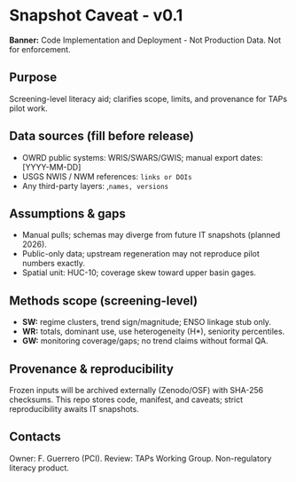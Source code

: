 # Snapshot Caveat - v0.1

**Banner:** Code Implementation and Deployment - Not Production Data. Not for enforcement.

## Purpose

Screening-level literacy aid; clarifies scope, limits, and provenance for TAPs pilot work.

## Data sources (fill before release)

- OWRD public systems: WRIS/SWARS/GWIS; manual export dates: [YYYY-MM-DD]
- USGS NWIS / NWM references: `links or DOIs`
- Any third-party layers: ,`names, versions`

## Assumptions & gaps

- Manual pulls; schemas may diverge from future IT snapshots (planned 2026).
- Public-only data; upstream regeneration may not reproduce pilot numbers exactly.
- Spatial unit: HUC-10; coverage skew toward upper basin gages.

## Methods scope (screening-level)

- **SW:** regime clusters, trend sign/magnitude; ENSO linkage stub only.
- **WR:** totals, dominant use, use heterogeneity (H*), seniority percentiles.
- **GW:** monitoring coverage/gaps; no trend claims without formal QA.

## Provenance & reproducibility

Frozen inputs will be archived externally (Zenodo/OSF) with SHA-256 checksums.
This repo stores code, manifest, and caveats; strict reproducibility awaits IT snapshots.

## Contacts

Owner: F. Guerrero (PCI). Review: TAPs Working Group. Non-regulatory literacy product.
